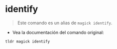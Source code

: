 # identify

> Este comando es un alias de `magick identify`.

- Vea la documentación del comando original:

`tldr magick identify`
